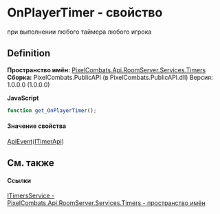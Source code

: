 # OnPlayerTimer - свойство


при выполнении любого таймера любого игрока



## Definition
**Пространство имён:** <a href="371274c7-7cea-bcb1-e32d-9fb1e088bb07">PixelCombats.Api.RoomServer.Services.Timers</a>  
**Сборка:** PixelCombats.PublicAPI (в PixelCombats.PublicAPI.dll) Версия: 1.0.0.0 (1.0.0.0)

**JavaScript**
``` JavaScript
function get_OnPlayerTimer();

```



#### Значение свойства
<a href="09cd41c4-e05d-d749-d641-73ffdf39afc5">ApiEvent</a>(<a href="04f31ee0-1099-1958-764e-858007901ce7">ITimerApi</a>)

## См. также


#### Ссылки
<a href="bb595a2c-7d6b-78ba-2238-ee9826f20539">ITimersService - </a>  
<a href="371274c7-7cea-bcb1-e32d-9fb1e088bb07">PixelCombats.Api.RoomServer.Services.Timers - пространство имён</a>  
